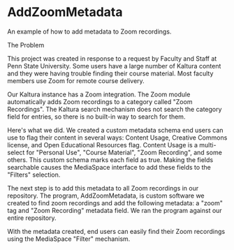 # AddZoomMetadata
An example of how to add metadata to Zoom recordings.

The Problem

This project was created in response to a request by Faculty and Staff at Penn State
University.  Some users have a large number of Kaltura content and they were having
trouble finding their course material.  Most faculty members use Zoom for remote
course delivery.

Our Kaltura instance has a Zoom integration.  The Zoom module automatically adds Zoom
recordings to a category called "Zoom Recordings".  The Kaltura search mechanism does
not search the category field for entries, so there is no built-in way to search for
them.

Here's what we did.  We created a custom metadata schema end users can use to flag
their content in several ways:  Content Usage, Creative Commons license, and Open
Educational Resources flag.  Content Usage is a multi-select for "Personal Use",
"Course Material", "Zoom Recording", and some others.  This custom schema marks each
field as <searchable>true</searchable>.  Making the fields searchable causes the
MediaSpace interface to add these fields to the "Filters" selection.

The next step is to add this metadata to all Zoom recordings in our repository.  The
program, AddZoomMetadata, is custom software we created to find zoom recordings and
add the following metadata:  a "zoom" tag and "Zoom Recording" metadata field.  We
ran the program against our entire repository.

With the metadata created, end users can easily find their Zoom recordings using the
MediaSpace "Filter" mechanism.


